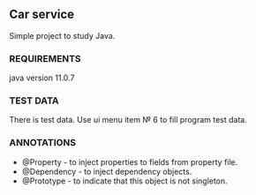 ## Car service
Simple project to study Java.

### REQUIREMENTS
java version 11.0.7

### TEST DATA
There is test data. Use ui menu item № 6 to fill program test data.

### ANNOTATIONS
+ @Property - to inject properties to fields from property file.
+ @Dependency - to inject dependency objects.
+ @Prototype - to indicate that this object is not singleton.
